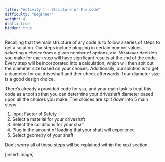 ```yaml
---
title: "Activity 4 - Structure of the code"
difficulty: "Beginner"
weight: 4
draft: true
hidden: true
---
```

Recalling that the main structure of any code is to follow a series of steps to get a solution. Our steps include plugging in certain number values, selecting a choice from a given number of options, etc. Whatever decision you make for each step will have significant results at the end of the code. Every step will be incorporated into a calculation, which will then spit out the diameter size based on your choices. Additionally, our solution is to get a diameter for our driveshaft and then check afterwards if our diameter size is a good design choice.

There’s already a provided code for you, and your main task is treat this code as a tool so that you can determine your driveshaft diameter based upon all the choices you make. The choices are split down into 5 main steps.

1)	Input Factor of Safety
2)	Select a material for your driveshaft
3)	Select the conditions for your shaft
4)	Plug in the amount of loading that your shaft will experience
5)	Select geometry of your shaft

Don’t worry all of these steps will be explained within the next section. 

[insert image]
